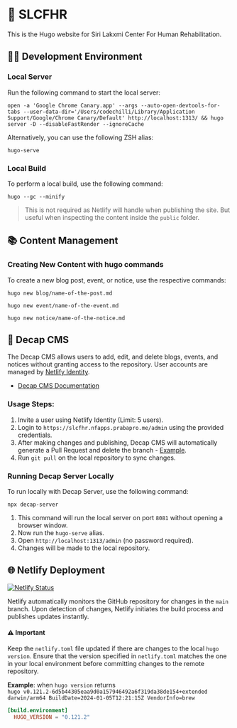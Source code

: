 # 🚀 SLCFHR

This is the Hugo website for Siri Lakxmi Center For Human Rehabilitation.

## 👨‍💻 Development Environment

### Local Server

Run the following command to start the local server:

```shell
open -a 'Google Chrome Canary.app' --args --auto-open-devtools-for-tabs --user-data-dir='/Users/codechilli/Library/Application Support/Google/Chrome Canary/Default' http://localhost:1313/ && hugo server -D --disableFastRender --ignoreCache
```

Alternatively, you can use the following ZSH alias:

```shell
hugo-serve
```

### Local Build

To perform a local build, use the following command:

```shell
hugo --gc --minify
```

> This is not required as Netlify will handle when publishing the site. But useful when inspecting the content inside the `public` folder.

## 📚 Content Management

### Creating New Content with hugo commands

To create a new blog post, event, or notice, use the respective commands:

```shell
hugo new blog/name-of-the-post.md
```

```shell
hugo new event/name-of-the-event.md
```

```shell
hugo new notice/name-of-the-notice.md
```

## 🧰 Decap CMS

The Decap CMS allows users to add, edit, and delete blogs, events, and notices without granting access to the repository. User accounts are managed by [Netlify Identity](https://docs.netlify.com/security/secure-access-to-sites/identity/).

- [Decap CMS Documentation](https://decapcms.org/docs/hugo/)

### Usage Steps:

1. Invite a user using Netlify Identity (Limit: 5 users).
1. Login to `https://slcfhr.nfapps.prabapro.me/admin` using the provided credentials.
1. After making changes and publishing, Decap CMS will automatically generate a Pull Request and delete the branch - [Example](https://github.com/prabapro/slcfhr-hugo-website/pull/2).
1. Run `git pull` on the local repository to sync changes.

### Running Decap Server Locally

To run locally with Decap Server, use the following command:

```shell
npx decap-server
```

1. This command will run the local server on port `8081` without opening a browser window.
1. Now run the `hugo-serve` alias.
1. Open `http://localhost:1313/admin` (no password required).
1. Changes will be made to the local repository.

## 🌐 Netlify Deployment

[![Netlify Status](https://api.netlify.com/api/v1/badges/ff2f1835-13ac-4522-bed8-85cafc34a31e/deploy-status)](https://app.netlify.com/sites/praba-slcfhr/deploys)

Netlify automatically monitors the GitHub repository for changes in the `main` branch. Upon detection of changes, Netlify initiates the build process and publishes updates instantly.

#### ⚠️ Important

Keep the `netlify.toml` file updated if there are changes to the local `hugo version`. Ensure that the version specified in `netlify.toml` matches the one in your local environment before committing changes to the remote repository.

**Example**: when `hugo version` returns<br>
<code>hugo v0.121.2-6d5b44305eaa9d0a157946492a6f319da38de154+extended darwin/arm64 BuildDate=2024-01-05T12:21:15Z VendorInfo=brew</code>

```toml
[build.environment]
  HUGO_VERSION = "0.121.2"
```
